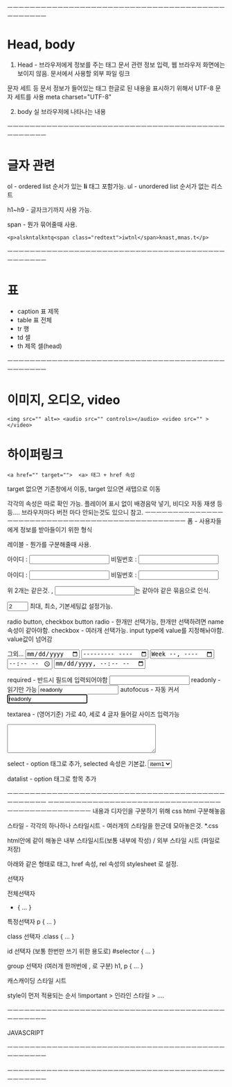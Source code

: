 

ㅡㅡㅡㅡㅡㅡㅡㅡㅡㅡㅡㅡㅡㅡㅡㅡㅡㅡㅡㅡㅡㅡㅡㅡㅡㅡㅡㅡㅡㅡㅡㅡㅡㅡㅡㅡㅡㅡㅡㅡㅡㅡㅡㅡㅡㅡ
# Head, body
1. Head - 브라우저에게 정보를 주는 태그
문서 관련 정보 입력, 웹 브라우저 화면에는 보이지 않음.
문서에서 사용할 외부 파일 링크

문자 세트 등 문서 정보가 들어있는 <Meta> 태그
한글로 된 내용을 표시하기 위해서 UTF-8 문자 세트를 사용
meta charset="UTF-8"

2. body
실 브라우저에 나타나는 내용

ㅡㅡㅡㅡㅡㅡㅡㅡㅡㅡㅡㅡㅡㅡㅡㅡㅡㅡㅡㅡㅡㅡㅡㅡㅡㅡㅡㅡㅡㅡㅡㅡㅡㅡㅡㅡㅡㅡㅡㅡㅡㅡㅡㅡㅡㅡ

# 글자 관련
ol - ordered list 순서가 있는 **li** 태그 포함가능.
ul - unordered list 순서가 없는 리스트

h1~h9 - 글자크기까지 사용 가능.

span - 뭔가 묶어줄때 사용.

`<p>alskntalkntq<span class="redtext">iwtnl</span>knast,mnas.t</p>`

ㅡㅡㅡㅡㅡㅡㅡㅡㅡㅡㅡㅡㅡㅡㅡㅡㅡㅡㅡㅡㅡㅡㅡㅡㅡㅡㅡㅡㅡㅡㅡㅡㅡㅡㅡㅡㅡㅡㅡㅡㅡㅡㅡㅡㅡㅡ
# 표

- caption 표 제목
- table 표 전체
- tr 행
- td 셀
- th 제목 셀(head)


ㅡㅡㅡㅡㅡㅡㅡㅡㅡㅡㅡㅡㅡㅡㅡㅡㅡㅡㅡㅡㅡㅡㅡㅡㅡㅡㅡㅡㅡㅡㅡㅡㅡㅡㅡㅡㅡㅡㅡㅡㅡㅡㅡㅡㅡㅡ
# 이미지, 오디오, video

`<img src="" alt=>
<audio src="" controls></audio>
<video src="" ></video>`


# 하이퍼링크
`<a href="" target=""> 
<a> 태그 + href 속성`

target 없으면 기존창에서 이동, target 있으면 새탭으로 이동

각각의 속성은 따로 확인 가능.
플레이어 표시 없이 배경음악 넣기, 비디오 자동 재생 등등....
브라우저마다 버전 마다 안되는것도 있으니 참고.
ㅡㅡㅡㅡㅡㅡㅡㅡㅡㅡㅡㅡㅡㅡㅡㅡㅡㅡㅡㅡㅡㅡㅡㅡㅡㅡㅡㅡㅡㅡㅡㅡㅡㅡㅡㅡㅡㅡㅡㅡㅡㅡㅡㅡㅡㅡ
폼 - 사용자들에게 정보를 받아들이기 위한 형식

<form>

레이블 - 뭔가를 구분해줄때 사용.
<form action="">
    <label>아이디 : <input type="text"></label>
    <label>비밀번호 : <input type="password"></label>
</form>

<form action="">
    <label for="user-id">아이디 : </label>
    <input type="text" id="user-id">
    <label>비밀번호 : <input type="password"></label>
</form>

위 2개는 같은것. <label for> , <input id>는 같아야 같은 묶음으로 인식.

<input type="number" min="0" max="5" value="2">
최대, 최소, 기본세팅값 설정가능.

radio button, checkbox button
radio - 한개만 선택가능, 한개만 선택하려면 name 속성이 같아야함.
checkbox - 여러개 선택가능. input type에 value를 지정해놔야함. value값이 넘어감

그외...
<input type="date">
<input type="month">
<input type="week">
<input type="time">
<input type="datetime-local">

<input type="hidden" name="url" id="url" value="">

required - 반드시 필드에 입력되어야함
<input type="text" id="user-name" required>
readonly - 읽기만 가능
<input type="text" id="addr" value="readonly" readonly>
autofocus - 자동 커서
<input type="text" id="addr" value="readonly" autofocus>

textarea - (영어기준) 가로 40, 세로 4 글자 들어갈 사이즈 입력가능 
<textarea id="memo" cols="40" rows="4"></textarea>

select - option 태그로 추가, selected 속성은 기본값.
<select>
    <option value="item_1" selected>item1</option>
</select>

datalist - option 태그로 항목 추가
<datalist id="goods">
    <option value="item_1">item1</option>
</datalist>

ㅡㅡㅡㅡㅡㅡㅡㅡㅡㅡㅡㅡㅡㅡㅡㅡㅡㅡㅡㅡㅡㅡㅡㅡㅡㅡㅡㅡㅡㅡㅡㅡㅡㅡㅡㅡㅡㅡㅡㅡㅡㅡㅡㅡㅡㅡ
ㅡㅡㅡㅡㅡㅡㅡㅡㅡㅡㅡㅡㅡㅡㅡㅡㅡㅡㅡㅡㅡㅡㅡㅡㅡㅡㅡㅡㅡㅡㅡㅡㅡㅡㅡㅡㅡㅡㅡㅡㅡㅡㅡㅡㅡㅡ
내용과 디자인을 구분하기 위해 css html 구분해놓음

스타일 - 각각의 하나하나
스타일시트 - 여러개의 스타일을 한군데 모아놓은것. *.css

html안에 같이 해놓은 내부 스타일시트(보통 <head> 내부에 작성) 
                    / 외부 스타일 시트 (파일로 저장)

아래와 같은 형태로 <link> 태그, href 속성, rel 속성의 stylesheet 로 설정.
<head>
    <meta charset="UTF-8">
    <meta name="viewport" content="width=device-width, initial-scale=1.0">
    <title>Document</title>
    <link href="css/6.css" rel="stylesheet">
</head>


선택자

전체선택자
* {
  ...
}

특정선택자
p {
    ...
}
 
class 선택자
.class {
    ...
}

id 선택자 (보통 한번만 쓰기 위한 용도로)
#selector {
    ...
}

group 선택자 (여러개 한꺼번에 , 로 구분)
h1, p {
    ...
}


캐스캐이딩 스타일 시트

style이 먼저 적용되는 순서
!important > 인라인 스타일 > ....



ㅡㅡㅡㅡㅡㅡㅡㅡㅡㅡㅡㅡㅡㅡㅡㅡㅡㅡㅡㅡㅡㅡㅡㅡㅡㅡㅡㅡㅡㅡㅡㅡㅡㅡㅡㅡㅡㅡㅡㅡㅡㅡㅡㅡㅡㅡ

JAVASCRIPT



ㅡㅡㅡㅡㅡㅡㅡㅡㅡㅡㅡㅡㅡㅡㅡㅡㅡㅡㅡㅡㅡㅡㅡㅡㅡㅡㅡㅡㅡㅡㅡㅡㅡㅡㅡㅡㅡㅡㅡㅡㅡㅡㅡㅡㅡㅡ




ㅡㅡㅡㅡㅡㅡㅡㅡㅡㅡㅡㅡㅡㅡㅡㅡㅡㅡㅡㅡㅡㅡㅡㅡㅡㅡㅡㅡㅡㅡㅡㅡㅡㅡㅡㅡㅡㅡㅡㅡㅡㅡㅡㅡㅡㅡ